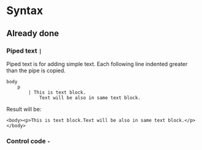 
# Syntax

## Already done

### Piped text `|`

Piped text is for adding simple text. Each following line indented greater than the pipe is copied.

	body
		p
			| This is text block.
				Text will be also in same text block.

Result will be:

	<body><p>This is text block.Text will be also in same text block.</p></body>


### Control code `-`

